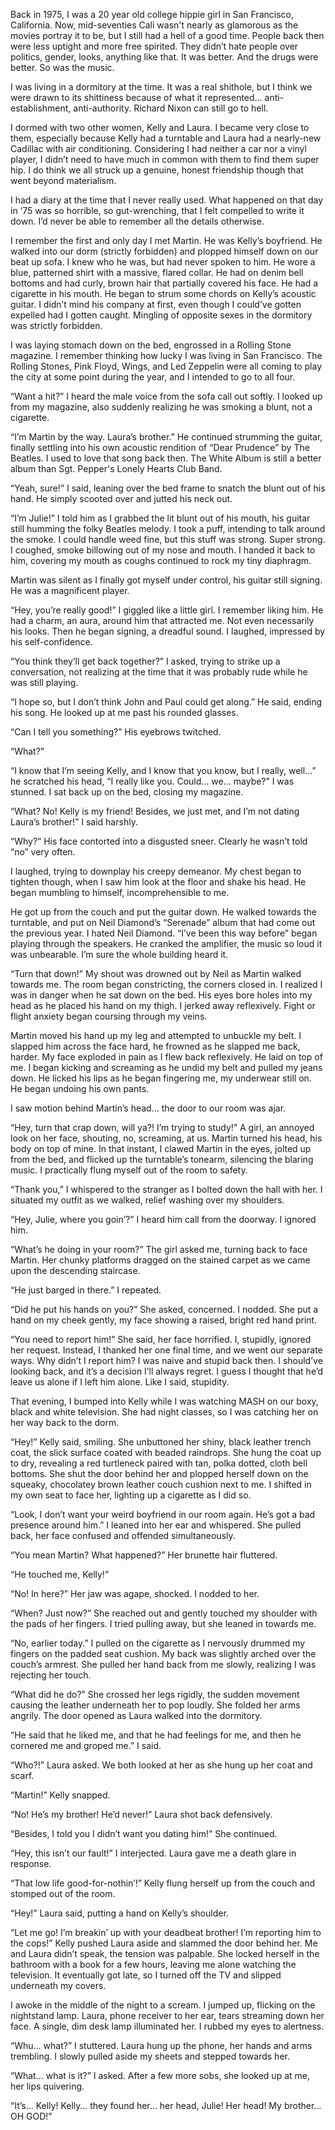 Back in 1975, I was a 20 year old college hippie girl in San Francisco, California. Now, mid-seventies Cali wasn't nearly as glamorous as the movies portray it to be, but I still had a hell of a good time. People back then were less uptight and more free spirited. They didn’t hate people over politics, gender, looks, anything like that. It was better. And the drugs were better. So was the music. 

I was living in a dormitory at the time. It was a real shithole, but I think we were drawn to its shittiness because of what it represented… anti-establishment, anti-authority. Richard Nixon can still go to hell. 

I dormed with two other women, Kelly and Laura. I became very close to them, especially because Kelly had a turntable and Laura had a nearly-new Cadillac with air conditioning. Considering I had neither a car nor a vinyl player, I didn’t need to have much in common with them to find them super hip. I do think we all struck up a genuine, honest friendship though that went beyond materialism. 

I had a diary at the time that I never really used. What happened on that day in ‘75 was so horrible, so gut-wrenching, that I felt compelled to write it down. I’d never be able to remember all the details otherwise. 

I remember the first and only day I met Martin. He was Kelly’s boyfriend. He walked into our dorm (strictly forbidden) and plopped himself down on our beat up sofa. I knew who he was, but had never spoken to him. He wore a blue, patterned shirt with a massive, flared collar. He had on denim bell bottoms and had curly, brown hair that partially covered his face. He had a cigarette in his mouth. He began to strum some chords on Kelly’s acoustic guitar. I didn’t mind his company at first, even though I could’ve gotten expelled had I gotten caught. Mingling of opposite sexes in the dormitory was strictly forbidden. 

I was laying stomach down on the bed, engrossed in a Rolling Stone magazine. I remember thinking how lucky I was living in San Francisco. The Rolling Stones, Pink Floyd, Wings, and Led Zeppelin were all coming to play the city at some point during the year, and I intended to go to all four. 

“Want a hit?” I heard the male voice from the sofa call out softly. I looked up from my magazine, also suddenly realizing he was smoking a blunt, not a cigarette. 

“I’m Martin by the way. Laura’s brother.” He continued strumming the guitar, finally settling into his own acoustic rendition of “Dear Prudence” by The Beatles. I used to love that song back then. The White Album is still a better album than Sgt. Pepper's Lonely Hearts Club Band. 

“Yeah, sure!” I said, leaning over the bed frame to snatch the blunt out of his hand. He simply scooted over and jutted his neck out. 

“I’m Julie!” I told him as I grabbed the lit blunt out of his mouth, his guitar still humming the folky Beatles melody. I took a puff, intending to talk around the smoke. I could handle weed fine, but this stuff was strong. Super strong. I coughed, smoke billowing out of my nose and mouth. I handed it back to him, covering my mouth as coughs continued to rock my tiny diaphragm. 

Martin was silent as I finally got myself under control, his guitar still signing. He was a magnificent player. 

“Hey, you’re really good!” I giggled like a little girl. I remember liking him. He had a charm, an aura, around him that attracted me. Not even necessarily his looks. Then he began signing, a dreadful sound. I laughed, impressed by his self-confidence. 

“You think they’ll get back together?” I asked, trying to strike up a conversation, not realizing at the time that it was probably rude while he was still playing. 

“I hope so, but I don’t think John and Paul could get along.” He said, ending his song. He looked up at me past his rounded glasses.

“Can I tell you something?” His eyebrows twitched.

“What?” 

“I know that I’m seeing Kelly, and I know that you know, but I really, well…” he scratched his head, “I really like you. Could… we… maybe?” I was stunned. I sat back up on the bed, closing my magazine. 

“What? No! Kelly is my friend! Besides, we just met, and I’m not dating Laura’s brother!” I said harshly. 

“Why?” His face contorted into a disgusted sneer. Clearly he wasn’t told “no” very often.

I laughed, trying to downplay his creepy demeanor. My chest began to tighten though, when I saw him look at the floor and shake his head. He began mumbling to himself, incomprehensible to me.

He got up from the couch and put the guitar down. He walked towards the turntable, and put on Neil Diamond’s “Serenade” album that had come out the previous year. I hated Neil Diamond. “I’ve been this way before” began playing through the speakers. He cranked the amplifier, the music so loud it was unbearable. I’m sure the whole building heard it. 

“Turn that down!” My shout was drowned out by Neil as Martin walked towards me. The room began constricting, the corners closed in. I realized I was in danger when he sat down on the bed. His eyes bore holes into my head as he placed his hand on my thigh. I jerked away reflexively. Fight or flight anxiety began coursing through my veins. 

Martin moved his hand up my leg and attempted to unbuckle my belt. I slapped him across the face hard, he frowned as he slapped me back, harder. My face exploded in pain as I flew back reflexively. He laid on top of me. I began kicking and screaming as he undid my belt and pulled my jeans down. He licked his lips as he began fingering me, my underwear still on. He began undoing his own pants.

I saw motion behind Martin’s head… the door to our room was ajar. 

“Hey, turn that crap down, will ya?! I’m trying to study!” A girl, an annoyed look on her face, shouting, no, screaming, at us. Martin turned his head, his body on top of mine. In that instant, I clawed Martin in the eyes, jolted up from the bed, and flicked up the turntable’s tonearm, silencing the blaring music. I practically flung myself out of the room to safety. 

“Thank you,” I whispered to the stranger as I bolted down the hall with her. I situated my outfit as we walked, relief washing over my shoulders. 

“Hey, Julie, where you goin’?” I heard him call from the doorway. I ignored him. 

“What’s he doing in your room?” The girl asked me, turning back to face Martin. Her chunky platforms dragged on the stained carpet as we came upon the descending staircase.

“He just barged in there.” I repeated. 

“Did he put his hands on you?” She asked, concerned. I nodded. She put a hand on my cheek gently, my face showing a raised, bright red hand print.

“You need to report him!” She said, her face horrified. I, stupidly, ignored her request. Instead, I thanked her one final time, and we went our separate ways. Why didn’t I report him? I was naive and stupid back then. I should’ve looking back, and it’s a decision I’ll always regret. I guess I thought that he’d leave us alone if I left him alone. Like I said, stupidity. 

That evening, I bumped into Kelly while I was watching MASH on our boxy, black and white television. She had night classes, so I was catching her on her way back to the dorm.

“Hey!” Kelly said, smiling. She unbuttoned her shiny, black leather trench coat, the slick surface coated with beaded raindrops. She hung the coat up to dry, revealing a red turtleneck paired with tan, polka dotted, cloth bell bottoms. She shut the door behind her and plopped herself down on the squeaky, chocolatey brown leather couch cushion next to me. I shifted in my own seat to face her, lighting up a cigarette as I did so. 

“Look, I don’t want your weird boyfriend in our room again. He’s got a bad presence around him.” I leaned into her ear and whispered. She pulled back, her face confused and offended simultaneously.

“You mean Martin? What happened?” Her brunette hair fluttered. 

“He touched me, Kelly!” 

“No! In here?” Her jaw was agape, shocked. I nodded to her. 

“When? Just now?” She reached out and gently touched my shoulder with the pads of her fingers. I tried pulling away, but she leaned in towards me. 

“No, earlier today.” I pulled on the cigarette as I nervously drummed my fingers on the padded seat cushion. My back was slightly arched over the couch’s armrest. She pulled her hand back from me slowly, realizing I was rejecting her touch. 

“What did he do?” She crossed her legs rigidly, the sudden movement causing the leather underneath her to pop loudly. She folded her arms angrily. The door opened as Laura walked into the dormitory. 

“He said that he liked me, and that he had feelings for me, and then he cornered me and groped me.” I said. 

“Who?!” Laura asked. We both looked at her as she hung up her coat and scarf. 

“Martin!” Kelly snapped.

“No! He’s my brother! He’d never!” Laura shot back defensively. 

“Besides, I told you I didn’t want you dating him!” She continued. 

“Hey, this isn’t our fault!” I interjected. Laura gave me a death glare in response. 

“That low life good-for-nothin’!” Kelly flung herself up from the couch and stomped out of the room.

“Hey!” Laura said, putting a hand on Kelly’s shoulder.

“Let me go! I’m breakin’ up with your deadbeat brother! I’m reporting him to the cops!” Kelly pushed Laura aside and slammed the door behind her. Me and Laura didn’t speak, the tension was palpable. She locked herself in the bathroom with a book for a few hours, leaving me alone watching the television. It eventually got late, so I turned off the TV and slipped underneath my covers. 

I awoke in the middle of the night to a scream. I jumped up, flicking on the nightstand lamp. Laura, phone receiver to her ear, tears streaming down her face. A single, dim desk lamp illuminated her. I rubbed my eyes to alertness.

“Whu… what?” I stuttered. Laura hung up the phone, her hands and arms trembling. I slowly pulled aside my sheets and stepped towards her. 

“What… what is it?” I asked. After a few more sobs, she looked up at me, her lips quivering.

“It’s… Kelly! Kelly… they found her… her head, Julie! Her head! My brother… OH GOD!”